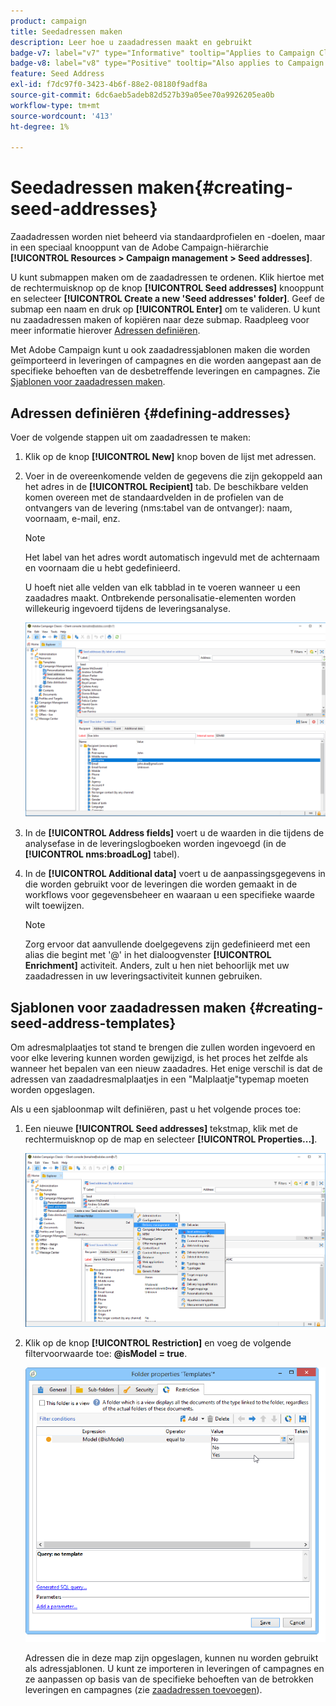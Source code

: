 ```yaml
---
product: campaign
title: Seedadressen maken
description: Leer hoe u zaadadressen maakt en gebruikt
badge-v7: label="v7" type="Informative" tooltip="Applies to Campaign Classic v7"
badge-v8: label="v8" type="Positive" tooltip="Also applies to Campaign v8"
feature: Seed Address
exl-id: f7dc97f0-3423-4b6f-88e2-08180f9adf8a
source-git-commit: 6dc6aeb5adeb82d527b39a05ee70a9926205ea0b
workflow-type: tm+mt
source-wordcount: '413'
ht-degree: 1%

---
```


# Seedadressen maken{#creating-seed-addresses}



Zaadadressen worden niet beheerd via standaardprofielen en -doelen, maar in een speciaal knooppunt van de Adobe Campaign-hiërarchie **[!UICONTROL Resources > Campaign management > Seed addresses]**.

U kunt submappen maken om de zaadadressen te ordenen. Klik hiertoe met de rechtermuisknop op de knop **[!UICONTROL Seed addresses]** knooppunt en selecteer **[!UICONTROL Create a new 'Seed addresses' folder]**. Geef de submap een naam en druk op **[!UICONTROL Enter]** om te valideren. U kunt nu zaadadressen maken of kopiëren naar deze submap. Raadpleeg voor meer informatie hierover [Adressen definiëren](#defining-addresses).

Met Adobe Campaign kunt u ook zaadadressjablonen maken die worden geïmporteerd in leveringen of campagnes en die worden aangepast aan de specifieke behoeften van de desbetreffende leveringen en campagnes. Zie [Sjablonen voor zaadadressen maken](#creating-seed-address-templates).

## Adressen definiëren {#defining-addresses}

Voer de volgende stappen uit om zaadadressen te maken:

1. Klik op de knop **[!UICONTROL New]** knop boven de lijst met adressen.
1. Voer in de overeenkomende velden de gegevens die zijn gekoppeld aan het adres in de **[!UICONTROL Recipient]** tab. De beschikbare velden komen overeen met de standaardvelden in de profielen van de ontvangers van de levering (nms:tabel van de ontvanger): naam, voornaam, e-mail, enz.

   >[!NOTE]
   >
   >Het label van het adres wordt automatisch ingevuld met de achternaam en voornaam die u hebt gedefinieerd.
   >
   >U hoeft niet alle velden van elk tabblad in te voeren wanneer u een zaadadres maakt. Ontbrekende personalisatie-elementen worden willekeurig ingevoerd tijdens de leveringsanalyse.

   ![](assets/s_ncs_user_seedlist_new_address.png)

1. In de **[!UICONTROL Address fields]** voert u de waarden in die tijdens de analysefase in de leveringslogboeken worden ingevoegd (in de **[!UICONTROL nms:broadLog]** tabel).

1. In de **[!UICONTROL Additional data]** voert u de aanpassingsgegevens in die worden gebruikt voor de leveringen die worden gemaakt in de workflows voor gegevensbeheer en waaraan u een specifieke waarde wilt toewijzen.

   >[!NOTE]
   >
   >Zorg ervoor dat aanvullende doelgegevens zijn gedefinieerd met een alias die begint met &#39;@&#39; in het dialoogvenster **[!UICONTROL Enrichment]** activiteit. Anders, zult u hen niet behoorlijk met uw zaadadressen in uw leveringsactiviteit kunnen gebruiken.

## Sjablonen voor zaadadressen maken {#creating-seed-address-templates}

Om adresmalplaatjes tot stand te brengen die zullen worden ingevoerd en voor elke levering kunnen worden gewijzigd, is het proces het zelfde als wanneer het bepalen van een nieuw zaadadres. Het enige verschil is dat de adressen van zaadadresmalplaatjes in een &quot;Malplaatje&quot;typemap moeten worden opgeslagen.

Als u een sjabloonmap wilt definiëren, past u het volgende proces toe:

1. Een nieuwe **[!UICONTROL Seed addresses]** tekstmap, klik met de rechtermuisknop op de map en selecteer **[!UICONTROL Properties...]**.

   ![](assets/s_ncs_user_seedlist_template_folder.png)

1. Klik op de knop **[!UICONTROL Restriction]** en voeg de volgende filtervoorwaarde toe: **@isModel = true**.

   ![](assets/s_ncs_user_seedlist_folder_is_model.png)

   Adressen die in deze map zijn opgeslagen, kunnen nu worden gebruikt als adressjablonen. U kunt ze importeren in leveringen of campagnes en ze aanpassen op basis van de specifieke behoeften van de betrokken leveringen en campagnes (zie [zaadadressen toevoegen](adding-seed-addresses.md)).
